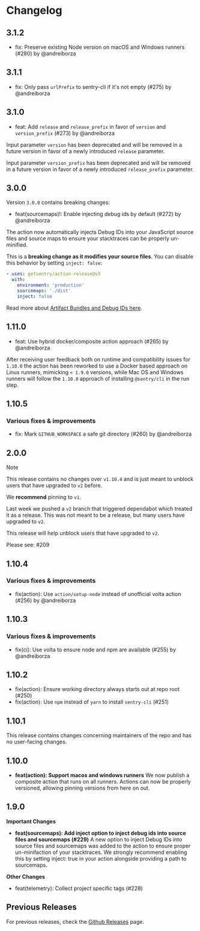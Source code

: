 # Changelog

## 3.1.2

- fix: Preserve existing Node version on macOS and Windows runners (#280) by @andreiborza

## 3.1.1

- fix: Only pass `urlPrefix` to sentry-cli if it's not empty (#275) by @andreiborza

## 3.1.0

- feat: Add `release` and `release_prefix` in favor of `version` and `version_prefix` (#273) by @andreiborza

Input parameter `version` has been deprecated and will be removed in a future version in favor of a newly introduced `release` parameter.

Input parameter `version_prefix` has been deprecated and will be removed in a future version in favor of a newly introduced `release_prefix` parameter.

## 3.0.0

Version `3.0.0` contains breaking changes:

- feat(sourcemaps)!: Enable injecting debug ids by default (#272) by @andreiborza

The action now automatically injects Debug IDs into your JavaScript source files and source maps to ensure your stacktraces can be
properly un-minified.

This is a **breaking change as it modifies your source files**. You can disable this behavior by setting `inject: false`:

```yaml
- uses: getsentry/action-release@v3
  with:
    environment: 'production'
    sourcemaps: './dist'
    inject: false
```

Read more about [Artifact Bundles and Debug IDs here](https://docs.sentry.io/platforms/javascript/sourcemaps/troubleshooting_js/artifact-bundles/).

## 1.11.0

- feat: Use hybrid docker/composite action approach (#265) by @andreiborza

After receiving user feedback both on runtime and compatibility issues for `1.10.0`
the action has been reworked to use a Docker based approach on Linux runners, mimicking
`< 1.9.0` versions, while Mac OS and Windows runners will follow the `1.10.0` approach
of installing `@sentry/cli` in the run step.

## 1.10.5

### Various fixes & improvements

- fix: Mark `GITHUB_WORKSPACE` a safe git directory (#260) by @andreiborza

## 2.0.0

> [!NOTE]
> This release contains no changes over `v1.10.4` and is just meant to unblock users that have upgraded to `v2` before.
>
> We **recommend** pinning to `v1`.

Last week we pushed a `v2` branch that triggered dependabot which treated it as a release.
This was not meant to be a release, but many users have upgraded to `v2`.

This release will help unblock users that have upgraded to `v2`.

Please see: #209

## 1.10.4

### Various fixes & improvements

- fix(action): Use `action/setup-node` instead of unofficial volta action (#256) by @andreiborza

## 1.10.3

### Various fixes & improvements

- fix(ci): Use volta to ensure node and npm are available (#255) by @andreiborza

## 1.10.2

- fix(action): Ensure working directory always starts out at repo root (#250)
- fix(action): Use `npm` instead of `yarn` to install `sentry-cli` (#251)

## 1.10.1

This release contains changes concerning maintainers of the repo and has no user-facing changes.

## 1.10.0

- **feat(action): Support macos and windows runners**
  We now publish a composite action that runs on all runners. Actions can now be properly versioned, allowing pinning versions from here on out.

## 1.9.0

**Important Changes**

- **feat(sourcemaps): Add inject option to inject debug ids into source files and sourcemaps (#229)**
  A new option to inject Debug IDs into source files and sourcemaps was added to the action to ensure proper un-minifaction of your stacktraces. We strongly recommend enabling this by setting inject: true in your action alongside providing a path to sourcemaps.

**Other Changes**

- feat(telemetry): Collect project specific tags (#228)

## Previous Releases

For previous releases, check the [Github Releases](https://github.com/getsentry/action-release/releases) page.
